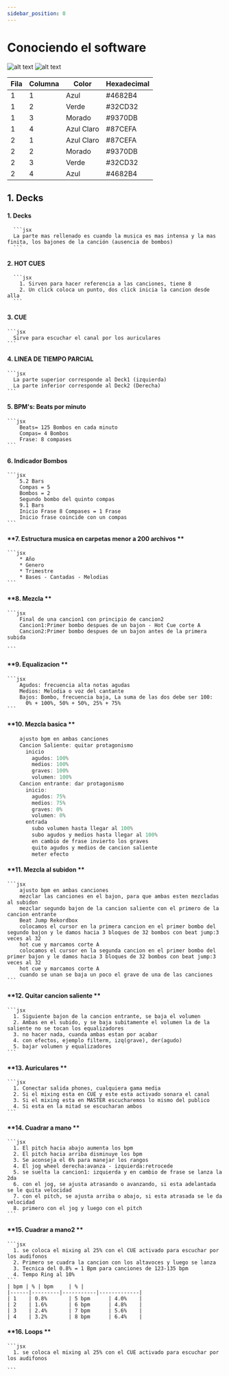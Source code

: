 ```yaml
---
sidebar_position: 0
---
```


# Conociendo el software

![alt text](image.png)
![alt text](image-1.png)

| Fila | Columna | Color     | Hexadecimal |
|------|---------|-----------|-------------|
| 1    | 1       | Azul      | #4682B4     |
| 1    | 2       | Verde     | #32CD32     |
| 1    | 3       | Morado    | #9370DB     |
| 1    | 4       | Azul Claro| #87CEFA     |
| 2    | 1       | Azul Claro| #87CEFA     |
| 2    | 2       | Morado    | #9370DB     |
| 2    | 3       | Verde     | #32CD32     |
| 2    | 4       | Azul      | #4682B4     |


## 1. Decks

  #### **1. Decks**
      ```jsx
      La parte mas rellenado es cuando la musica es mas intensa y la mas finita, los bajones de la canción (ausencia de bombos)
      ```

  #### **2. HOT CUES**
      ```jsx
        1. Sirven para hacer referencia a las canciones, tiene 8
        2. Un click coloca un punto, dos click inicia la cancion desde alla
      ```
  #### **3. CUE**
    ```jsx
      Sirve para escuchar el canal por los auriculares  
    ```
  #### **4. LINEA DE TIEMPO PARCIAL**
    ```jsx
      La parte superior corresponde al Deck1 (izquierda)
      La parte inferior corresponde al Deck2 (Derecha)
    ```
      
  #### **5. BPM's: Beats por minuto**
    ```jsx
        Beats= 125 Bombos en cada minuto
        Compas= 4 Bombos
        Frase: 8 compases
    ```
  
  #### **6. Indicador Bombos**
    ```jsx
        5.2 Bars
        Compas = 5
        Bombos = 2
        Segundo bombo del quinto compas
        9.1 Bars
        Inicio Frase 8 Compases = 1 Frase
        Inicio frase coincide con un compas
    ```
  #### **7. Estructura musica en carpetas menor a 200 archivos **
    ```jsx
        * Año
        * Genero
        * Trimestre
        * Bases - Cantadas - Melodias
    ```
   #### **8. Mezcla **
    ```jsx
        Final de una cancion1 con principio de cancion2
        Cancion1:Primer bombo despues de un bajon - Hot Cue corte A
        Cancion2:Primer bombo despues de un bajon antes de la primera subida

    ```
  #### **9. Equalizacion **
    ```jsx
        Agudos: frecuencia alta notas agudas
        Medios: Melodia o voz del cantante
        Bajos: Bombo, frecuencia baja, La suma de las dos debe ser 100: 
          0% + 100%, 50% + 50%, 25% + 75%
    ```
  #### **10. Mezcla basica **
  ```jsx
      ajusto bpm en ambas canciones
      Cancion Saliente: quitar protagonismo
        inicio
          agudos: 100%
          medios: 100%
          graves: 100%
          volumen: 100%
      Cancion entrante: dar protagonismo
        inicio:
          agudos: 75%
          medios: 75%
          graves: 0%
          volumen: 0%
        entrada
          subo volumen hasta llegar al 100%
          subo agudos y medios hasta llegar al 100%
          en cambio de frase invierto los graves
          quito agudos y medios de cancion saliente
          meter efecto
  ```
#### **11. Mezcla al subidon **
    ```jsx
        ajusto bpm en ambas canciones
        mezclar las canciones en el bajon, para que ambas esten mezcladas al subidon
        mezclar segundo bajon de la cancion saliente con el primero de la cancion entrante
        Beat Jump Rekordbox
        colocamos el cursor en la primera cancion en el primer bombo del segundo bajon y le damos hacia 3 bloques de 32 bombos con beat jump:3 veces al 32
        hot cue y marcamos corte A
        colocamos el cursor en la segunda cancion en el primer bombo del primer bajon y le damos hacia 3 bloques de 32 bombos con beat jump:3 veces al 32
        hot cue y marcamos corte A
        cuando se unan se baja un poco el grave de una de las canciones
    ```
#### **12. Quitar cancion saliente **
    ```jsx
      1. Siguiente bajon de la cancion entrante, se baja el volumen
      2. Ambas en el subido, y se baja subitamente el volumen la de la saliente no se tocan los equalizadores
      3. no hacer nada, cuanda ambas estan por acabar
      4. con efectos, ejemplo filterm, izq(grave), der(agudo)
      5. bajar volumen y equalizadores
    ```
#### **13. Auriculares **
    ```jsx
      1. Conectar salida phones, cualquiera gama media
      2. Si el mixing esta en CUE y este esta activado sonara el canal
      3. Si el mixing esta en MASTER escucharemos lo mismo del publico
      4. Si esta en la mitad se escucharan ambos      
    ```
#### **14. Cuadrar a mano **
    ```jsx
      1. El pitch hacia abajo aumenta los bpm
      2. El pitch hacia arriba disminuye los bpm
      3. Se aconseja el 6% para manejar los rangos
      4. El jog wheel derecha:avanza - izquierda:retrocede
      5. se suelta la cancion1: izquierda y en cambio de frase se lanza la 2da
      6. con el jog, se ajusta atrasando o avanzando, si esta adelantada se le quita velocidad
      7. con el pitch, se ajusta arriba o abajo, si esta atrasada se le da velocidad
      8. primero con el jog y luego con el pitch
    ```
#### **15. Cuadrar a mano2 **
    ```jsx
      1. se coloca el mixing al 25% con el CUE activado para escuchar por los audifonos
      2. Primero se cuadra la cancion con los altavoces y luego se lanza
      3. Tecnica del 0.8% = 1 Bpm para canciones de 123-135 bpm
      4. Tempo Ring al 10%      
    ```
    | bpm | % | bpm     | % |
    |------|---------|-----------|-------------|
    | 1    | 0.8%       | 5 bpm      | 4.0%    |
    | 2    | 1.6%       | 6 bpm      | 4.8%    |
    | 3    | 2.4%       | 7 bpm      | 5.6%    |
    | 4    | 3.2%       | 8 bpm      | 6.4%    |

#### **16. Loops **
    ```jsx
      1. se coloca el mixing al 25% con el CUE activado para escuchar por los audifonos
     
    ```
